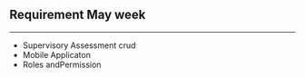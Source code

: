## Requirement May week

---

- Supervisory Assessment crud
- Mobile Applicaton
- Roles andPermission
